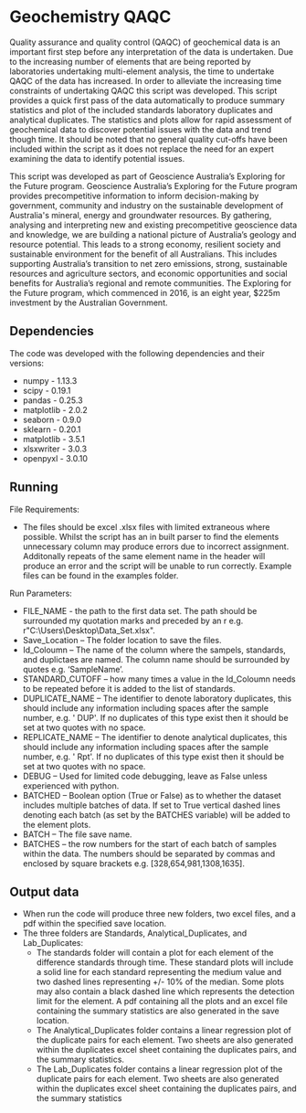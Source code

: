 # Geochemistry QAQC

Quality assurance and quality control (QAQC) of geochemical data is an important first step before any interpretation of the data is undertaken. Due to the increasing number of elements that are being reported by laboratories undertaking multi-element analysis, the time to undertake QAQC of the data has increased. In order to alleviate the increasing time constraints of undertaking QAQC this script was developed. This script provides a quick first pass of the data automatically to produce summary statistics and plot of the included standards laboratory duplicates and analytical duplicates. The statistics and plots allow for rapid assessment of geochemical data to discover potential issues with the data and trend though time. It should be noted that no general quality cut-offs have been included within the script as it does not replace the need for an expert examining the data to identify potential issues. 

This script was developed as part of Geoscience Australia’s Exploring for the Future program. Geoscience Australia’s Exploring for the Future program provides precompetitive information to inform decision-making by government, community and industry on the sustainable development of Australia's mineral, energy and groundwater resources. By gathering, analysing and interpreting new and existing precompetitive geoscience data and knowledge, we are building a national picture of Australia’s geology and resource potential. This leads to a strong economy, resilient society and sustainable environment for the benefit of all Australians. This includes supporting Australia’s transition to net zero emissions, strong, sustainable resources and agriculture sectors, and economic opportunities and social benefits for Australia’s regional and remote communities. The Exploring for the Future program, which commenced in 2016, is an eight year, $225m investment by the Australian Government.

## Dependencies
The code was developed with the following dependencies and their versions:
* numpy - 1.13.3
* scipy - 0.19.1
* pandas - 0.25.3
* matplotlib - 2.0.2
* seaborn - 0.9.0
* sklearn - 0.20.1
* matplotlib - 3.5.1
* xlsxwriter - 3.0.3
* openpyxl - 3.0.10

## Running
File Requirements: 
* The files should be excel .xlsx files with limited extraneous where possible. Whilst the script has an in built parser to find the elements unnecessary column may produce errors due to incorrect assignment. Additonally repeats of the same element name in the header will produce an error and the script will be unable to run correctly. Example files can be found in the examples folder.

Run Parameters:
* FILE_NAME - the path to the first data set. The path should be surrounded my quotation marks and preceded by an r e.g.  r"C:\Users\Desktop\Data_Set.xlsx".
* Save_Location – The folder location to save the files.
* Id_Coloumn – The name of the column where the sampels, standards, and duplictaes are named. The column name should be surrounded by quotes e.g. ‘SampleName’.
* STANDARD_CUTOFF – how many times a value in the Id_Coloumn needs to be repeated before it is added to the list of standards.
* DUPLICATE_NAME – The identifier to denote laboratory duplicates, this should include any information including spaces after the sample number, e.g. ' DUP'. If no duplicates of this type exist then it should be set at two quotes with no space.
* REPLICATE_NAME – The identifier to denote analytical duplicates, this should include any information including spaces after the sample number, e.g. ' Rpt'. If no duplicates of this type exist then it should be set at two quotes with no space.
* DEBUG – Used for limited code debugging, leave as False unless experienced with python.
* BATCHED – Boolean option (True or False) as to whether the dataset includes multiple batches of data. If set to True vertical dashed lines denoting each batch (as set by the BATCHES variable) will be added to the element plots.
* BATCH – The file save name.
* BATCHES – the row numbers for the start of each batch of samples within the data. The numbers should be separated by commas and enclosed by square brackets e.g. [328,654,981,1308,1635].

## Output data
* When run the code will produce three new folders, two excel files, and a pdf within the specified save location.
* The three folders are Standards, Analytical_Duplicates, and Lab_Duplicates:
  * The standards folder will contain a plot for each element of the difference standards through time. These standard plots will include a solid line for each standard representing the medium value and two dashed lines representing +/- 10% of the median. Some plots may also contain a black dashed line which represents the detection limit for the element. A pdf containing all the plots and an excel file containing the summary statistics are also generated in the save location. 
  * The Analytical_Duplicates folder contains a linear regression plot of the duplicate pairs for each element. Two sheets are also generated within the duplicates excel sheet containing the duplicates pairs, and the summary statistics.
  * The Lab_Duplicates folder contains a linear regression plot of the duplicate pairs for each element. Two sheets are also generated within the duplicates excel sheet containing the duplicates pairs, and the summary statistics


